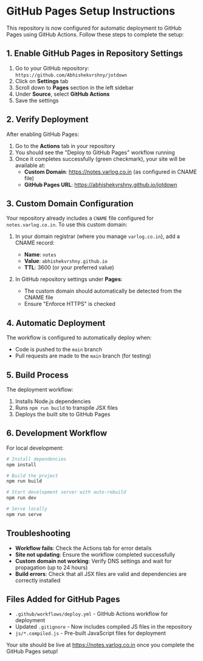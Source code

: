 # GitHub Pages Setup Instructions

This repository is now configured for automatic deployment to GitHub Pages using GitHub Actions. Follow these steps to complete the setup:

## 1. Enable GitHub Pages in Repository Settings

1. Go to your GitHub repository: `https://github.com/Abhishekvrshny/jotdown`
2. Click on **Settings** tab
3. Scroll down to **Pages** section in the left sidebar
4. Under **Source**, select **GitHub Actions**
5. Save the settings

## 2. Verify Deployment

After enabling GitHub Pages:

1. Go to the **Actions** tab in your repository
2. You should see the "Deploy to GitHub Pages" workflow running
3. Once it completes successfully (green checkmark), your site will be available at:
   - **Custom Domain**: https://notes.varlog.co.in (as configured in CNAME file)
   - **GitHub Pages URL**: https://abhishekvrshny.github.io/jotdown

## 3. Custom Domain Configuration

Your repository already includes a `CNAME` file configured for `notes.varlog.co.in`. To use this custom domain:

1. In your domain registrar (where you manage `varlog.co.in`), add a CNAME record:
   - **Name**: `notes`
   - **Value**: `abhishekvrshny.github.io`
   - **TTL**: 3600 (or your preferred value)

2. In GitHub repository settings under **Pages**:
   - The custom domain should automatically be detected from the CNAME file
   - Ensure "Enforce HTTPS" is checked

## 4. Automatic Deployment

The workflow is configured to automatically deploy when:
- Code is pushed to the `main` branch
- Pull requests are made to the `main` branch (for testing)

## 5. Build Process

The deployment workflow:
1. Installs Node.js dependencies
2. Runs `npm run build` to transpile JSX files
3. Deploys the built site to GitHub Pages

## 6. Development Workflow

For local development:
```bash
# Install dependencies
npm install

# Build the project
npm run build

# Start development server with auto-rebuild
npm run dev

# Serve locally
npm run serve
```

## Troubleshooting

- **Workflow fails**: Check the Actions tab for error details
- **Site not updating**: Ensure the workflow completed successfully
- **Custom domain not working**: Verify DNS settings and wait for propagation (up to 24 hours)
- **Build errors**: Check that all JSX files are valid and dependencies are correctly installed

## Files Added for GitHub Pages

- `.github/workflows/deploy.yml` - GitHub Actions workflow for deployment
- Updated `.gitignore` - Now includes compiled JS files in the repository
- `js/*.compiled.js` - Pre-built JavaScript files for deployment

Your site should be live at https://notes.varlog.co.in once you complete the GitHub Pages setup!
